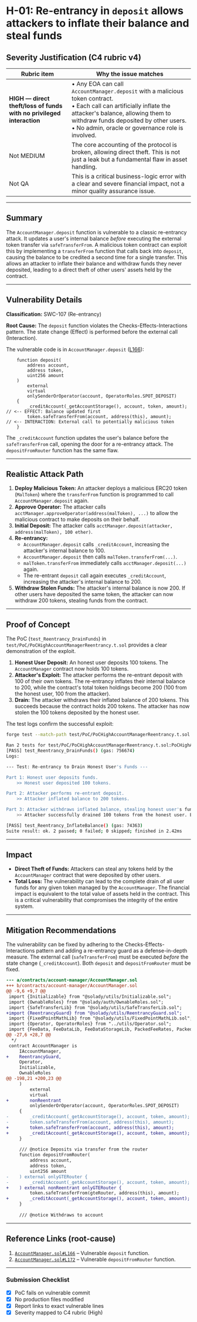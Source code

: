 # H-01: Re-entrancy in `deposit` allows attackers to inflate their balance and steal funds

## Severity Justification (C4 rubric v4)

| Rubric item                                                         | Why the issue matches                                                                                                                                                           |
| ------------------------------------------------------------------- | ------------------------------------------------------------------------------------------------------------------------------------------------------------------------------- |
| **HIGH — direct theft/loss of funds with no privileged interaction** | • Any EOA can call `AccountManager.deposit` with a malicious token contract.<br/>• Each call can artificially inflate the attacker's balance, allowing them to withdraw funds deposited by other users.<br/>• No admin, oracle or governance role is involved. |
| Not MEDIUM                                                          | The core accounting of the protocol is broken, allowing direct theft. This is not just a leak but a fundamental flaw in asset handling.                                         |
| Not QA                                                              | This is a critical business-logic error with a clear and severe financial impact, not a minor quality assurance issue.                                                          |

---

## Summary

The `AccountManager.deposit` function is vulnerable to a classic re-entrancy attack. It updates a user's internal balance *before* executing the external token transfer via `safeTransferFrom`. A malicious token contract can exploit this by implementing a `transferFrom` function that calls back into `deposit`, causing the balance to be credited a second time for a single transfer. This allows an attacker to inflate their balance and withdraw funds they never deposited, leading to a direct theft of other users' assets held by the contract.

---

## Vulnerability Details

**Classification:** SWC-107 (Re-entrancy)

**Root Cause:** The `deposit` function violates the Checks-Effects-Interactions pattern. The state change (Effect) is performed before the external call (Interaction).

The vulnerable code is in `AccountManager.deposit` ([L166](contracts/account-manager/AccountManager.sol:166)):
```solidity
    function deposit(
        address account,
        address token,
        uint256 amount
    )
        external
        virtual
        onlySenderOrOperator(account, OperatorRoles.SPOT_DEPOSIT)
    {
        _creditAccount(_getAccountStorage(), account, token, amount); // <-- EFFECT: Balance updated first
        token.safeTransferFrom(account, address(this), amount);      // <-- INTERACTION: External call to potentially malicious token
    }
```
The `_creditAccount` function updates the user's balance before the `safeTransferFrom` call, opening the door for a re-entrancy attack. The `depositFromRouter` function has the same flaw.

---

## Realistic Attack Path

1.  **Deploy Malicious Token:** An attacker deploys a malicious ERC20 token (`MalToken`) where the `transferFrom` function is programmed to call `AccountManager.deposit` again.
2.  **Approve Operator:** The attacker calls `acctManager.approveOperator(address(malToken), ...)` to allow the malicious contract to make deposits on their behalf.
3.  **Initial Deposit:** The attacker calls `acctManager.deposit(attacker, address(malToken), 100 ether)`.
4.  **Re-entrancy:**
    *   `AccountManager.deposit` calls `_creditAccount`, increasing the attacker's internal balance to 100.
    *   `AccountManager.deposit` then calls `malToken.transferFrom(...)`.
    *   `malToken.transferFrom` immediately calls `acctManager.deposit(...)` again.
    *   The re-entrant `deposit` call again executes `_creditAccount`, increasing the attacker's internal balance to 200.
5.  **Withdraw Stolen Funds:** The attacker's internal balance is now 200. If other users have deposited the same token, the attacker can now withdraw 200 tokens, stealing funds from the contract.

---

## Proof of Concept

The PoC (`test_Reentrancy_DrainFunds`) in `test/PoC/PoCHighAccountManagerReentrancy.t.sol` provides a clear demonstration of the exploit.

1.  **Honest User Deposit:** An honest user deposits 100 tokens. The `AccountManager` contract now holds 100 tokens.
2.  **Attacker's Exploit:** The attacker performs the re-entrant deposit with 100 of their own tokens. The re-entrancy inflates their internal balance to 200, while the contract's total token holdings become 200 (100 from the honest user, 100 from the attacker).
3.  **Drain:** The attacker withdraws their inflated balance of 200 tokens. This succeeds because the contract holds 200 tokens. The attacker has now stolen the 100 tokens deposited by the honest user.

The test logs confirm the successful exploit:
```bash
forge test --match-path test/PoC/PoCHighAccountManagerReentrancy.t.sol -vvv

Ran 2 tests for test/PoC/PoCHighAccountManagerReentrancy.t.sol:PoCHighAccountManagerReentrancy
[PASS] test_Reentrancy_DrainFunds() (gas: 756674)
Logs:

--- Test: Re-entrancy to Drain Honest User's Funds ---

Part 1: Honest user deposits funds.
    >> Honest user deposited 100 tokens.

Part 2: Attacker performs re-entrant deposit.
    >> Attacker inflated balance to 200 tokens.

Part 3: Attacker withdraws inflated balance, stealing honest user's funds.
    >> Attacker successfully drained 100 tokens from the honest user. Exploit confirmed.

[PASS] test_Reentrancy_InflateBalance() (gas: 74363)
Suite result: ok. 2 passed; 0 failed; 0 skipped; finished in 2.42ms
```

---

## Impact

*   **Direct Theft of Funds:** Attackers can steal any tokens held by the `AccountManager` contract that were deposited by other users.
*   **Total Loss:** The vulnerability can lead to the complete drain of all user funds for any given token managed by the `AccountManager`. The financial impact is equivalent to the total value of assets held in the contract. This is a critical vulnerability that compromises the integrity of the entire system.

---

## Mitigation Recommendations

The vulnerability can be fixed by adhering to the Checks-Effects-Interactions pattern and adding a re-entrancy guard as a defense-in-depth measure. The external call (`safeTransferFrom`) must be executed *before* the state change (`_creditAccount`). Both `deposit` and `depositFromRouter` must be fixed.

```diff
--- a/contracts/account-manager/AccountManager.sol
+++ b/contracts/account-manager/AccountManager.sol
@@ -9,6 +9,7 @@
 import {Initializable} from "@solady/utils/Initializable.sol";
 import {OwnableRoles} from "@solady/auth/OwnableRoles.sol";
 import {SafeTransferLib} from "@solady/utils/SafeTransferLib.sol";
+import {ReentrancyGuard} from "@solady/utils/ReentrancyGuard.sol";
 import {FixedPointMathLib} from "@solady/utils/FixedPointMathLib.sol";
 import {Operator, OperatorRoles} from "../utils/Operator.sol";
 import {FeeData, FeeDataLib, FeeDataStorageLib, PackedFeeRates, PackedFeeRatesLib, FeeTiers} from "../clob/types/FeeData.sol";
@@ -27,6 +28,7 @@
  */
 contract AccountManager is
     IAccountManager,
+    ReentrancyGuard,
     Operator,
     Initializable,
     OwnableRoles
@@ -198,21 +200,23 @@
     )
         external
         virtual
+        nonReentrant
         onlySenderOrOperator(account, OperatorRoles.SPOT_DEPOSIT)
     {
-        _creditAccount(_getAccountStorage(), account, token, amount);
-        token.safeTransferFrom(account, address(this), amount);
+        token.safeTransferFrom(account, address(this), amount);
+        _creditAccount(_getAccountStorage(), account, token, amount);
     }
 
     /// @notice Deposits via transfer from the router
     function depositFromRouter(
         address account,
         address token,
         uint256 amount
-    ) external onlyGTERouter {
-        _creditAccount(_getAccountStorage(), account, token, amount);
+    ) external nonReentrant onlyGTERouter {
         token.safeTransferFrom(gteRouter, address(this), amount);
+        _creditAccount(_getAccountStorage(), account, token, amount);
     }
 
     /// @notice Withdraws to account
```

---

## Reference Links (root-cause)

1.  [`AccountManager.sol#L166`](contracts/account-manager/AccountManager.sol:166) – Vulnerable `deposit` function.
2.  [`AccountManager.sol#L172`](contracts/account-manager/AccountManager.sol:172) – Vulnerable `depositFromRouter` function.

---

### Submission Checklist

-   [x] PoC fails on vulnerable commit
-   [x] No production files modified
-   [x] Report links to exact vulnerable lines
-   [x] Severity mapped to C4 rubric (High)